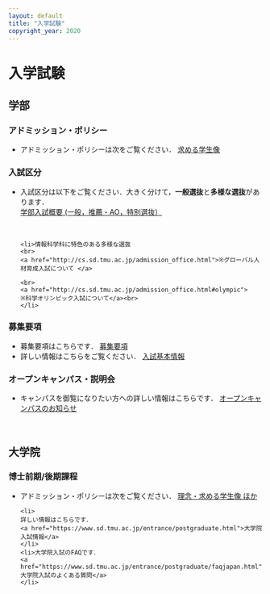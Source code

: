 ```yaml
---
layout: default
title: "入学試験"
copyright_year: 2020
---
```


<h1 class="nav4">入学試験</h1>

<section>
  <h2>学部</h2>
  <h3>アドミッション・ポリシー</h3>

  <ul>
    <li>アドミッション・ポリシーは次をご覧ください．
    <a href="https://www.tmu.ac.jp/entrance/faculty/admission_policy/system_design.html">求める学生像 </a>
    </li>
  </ul>

  <h3>入試区分</h3>
  <ul>
    <li>入試区分は以下をご覧ください．大きく分けて，<b>一般選抜</b>と<b>多様な選抜</b>があります．<br>
    <a href="https://www.tmu.ac.jp/entrance/faculty/outline.html">学部入試概要 (一般，推薦・AO，特別選抜）</a>
    </li>
    <p>&nbsp;</p>

    <li>情報科学科に特色のある多様な選抜
    <br>
    <a href="http://cs.sd.tmu.ac.jp/admission_office.html">※グローバル人材育成入試について </a>

    <br>
    <a href="http://cs.sd.tmu.ac.jp/admission_office.html#olympic">
    ※科学オリンピック入試について</a><br>
    </li>
  </ul>

  <h3>募集要項</h3>
  <ul>
    <li> 募集要項はこちらです．
    <a href="https://www.tmu.ac.jp/entrance/faculty/outline/application_guideline.html"> 募集要項</a>
    </li>
    <li> 詳しい情報はこちらをご覧ください．
    <a href="https://www.tmu.ac.jp/entrance/faculty/index.html"> 入試基本情報</a>   </li>
  </ul>


  <h3 id="open_c">オープンキャンパス・説明会</h3>
  <ul>
    <li> キャンパスを御覧になりたい方への詳しい情報はこちらです．
    <a href="https://www.tmu.ac.jp/entrance/faculty/open_campus.html"> オープンキャンパスのお知らせ</a>
  </ul>
  <br>

  <h2>大学院</h2>

  <h3>博士前期/後期課程</h3>

  <ul>
    <li>アドミッション・ポリシーは次をご覧ください．
    <a href="https://www.tmu.ac.jp/entrance/graduate/admission_policy/sd.html">理念・求める学生像 ほか</a>
    </li>

    <li>
    詳しい情報はこちらです．
    <a href="https://www.sd.tmu.ac.jp/entrance/postgraduate.html">大学院入試情報</a>
    </li>
    <li>大学院入試のFAQです．
    <a href="https://www.sd.tmu.ac.jp/entrance/postgraduate/faqjapan.html">
    大学院入試のよくある質問</a>
    </li>
  </ul>
</section>
